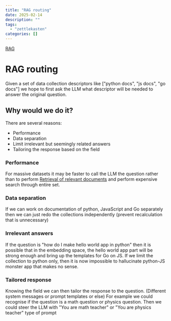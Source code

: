 ```yaml
---
title: "RAG routing"
date: 2025-02-14
description: ""
tags: 
  - "zettlekasten"
categories: []
---
```


[RAG](zettelkasten/RAG.md)

# RAG routing
Given a set of data collection descriptors like \["python docs", "js docs", "go
docs"\] we hope to first ask the LLM what descriptor will be needed to answer
the original question. 

## Why would we do it?
There are several reasons:

- Performance
- Data separation
- Limit irrelevant but seemingly related answers
- Tailoring the response based on the field

### Performance

For massive datasets it may be faster to call the LLM the question rather than to perform [Retrieval of relevant documents](Retrieval%20of%20relevant%20documents.md) and perform expensive search through entire set. 

### Data separation

If we can work on documentation of python, JavaScript and Go separately then we
can just redo the collections independently (prevent recalculation that is
unnecessary)

### Irrelevant answers

If the question is "how do I make hello world app in python" then it is possible
that in the embedding space, the hello world app part will be strong enough and
bring up the templates for Go on JS. If we limit the collection to python only,
then it is now impossible to hallucinate python-JS monster app that makes no
sense. 

### Tailored response

Knowing the field we can then tailor the response to the question.
(Different system messages or prompt templates or else)
For example we could recognise if the question is a math question or physics
question. 
Then we could steer the LLM with "You are math teacher" or "You are physics
teacher" type of prompt
